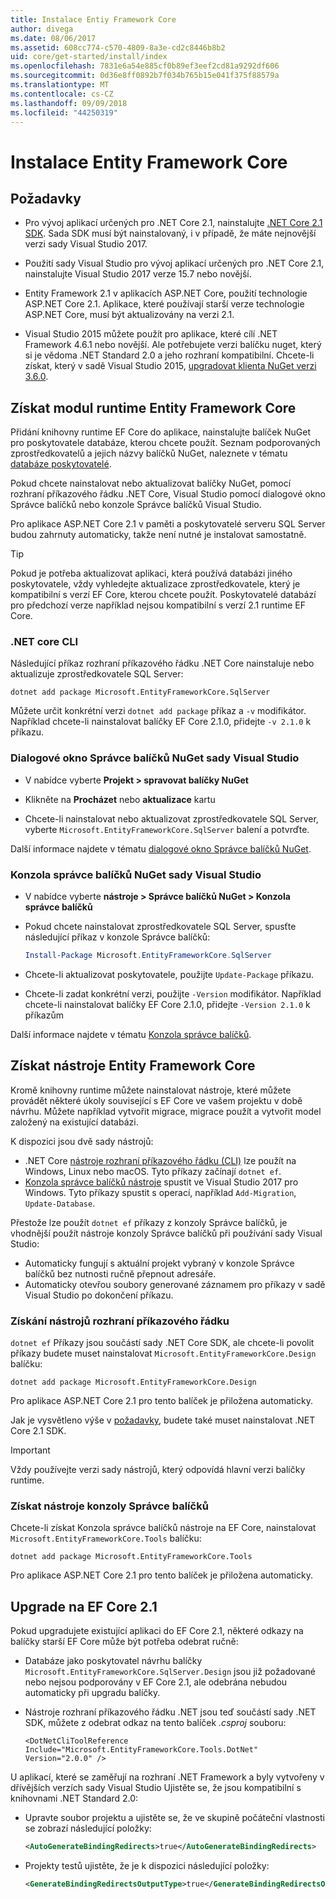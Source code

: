 ```yaml
---
title: Instalace Entiy Framework Core
author: divega
ms.date: 08/06/2017
ms.assetid: 608cc774-c570-4809-8a3e-cd2c8446b8b2
uid: core/get-started/install/index
ms.openlocfilehash: 7831e6a54e885cf0b89ef3eef2cd81a9292df606
ms.sourcegitcommit: 0d36e8ff0892b7f034b765b15e041f375f88579a
ms.translationtype: MT
ms.contentlocale: cs-CZ
ms.lasthandoff: 09/09/2018
ms.locfileid: "44250319"
---
```

# <a name="installing-entity-framework-core"></a>Instalace Entity Framework Core

## <a name="prerequisites"></a>Požadavky

* Pro vývoj aplikací určených pro .NET Core 2.1, nainstalujte [.NET Core 2.1 SDK](https://www.microsoft.com/net/download/core). Sada SDK musí být nainstalovaný, i v případě, že máte nejnovější verzi sady Visual Studio 2017.

* Použití sady Visual Studio pro vývoj aplikací určených pro .NET Core 2.1, nainstalujte Visual Studio 2017 verze 15.7 nebo novější.

* Entity Framework 2.1 v aplikacích ASP.NET Core, použití technologie ASP.NET Core 2.1. Aplikace, které používají starší verze technologie ASP.NET Core, musí být aktualizovány na verzi 2.1.

* Visual Studio 2015 můžete použít pro aplikace, které cílí .NET Framework 4.6.1 nebo novější. Ale potřebujete verzi balíčku nuget, který si je vědoma .NET Standard 2.0 a jeho rozhraní kompatibilní. Chcete-li získat, který v sadě Visual Studio 2015, [upgradovat klienta NuGet verzi 3.6.0](https://www.nuget.org/downloads).

## <a name="get-the-entity-framework-core-runtime"></a>Získat modul runtime Entity Framework Core

Přidání knihovny runtime EF Core do aplikace, nainstalujte balíček NuGet pro poskytovatele databáze, kterou chcete použít. Seznam podporovaných zprostředkovatelů a jejich názvy balíčků NuGet, naleznete v tématu [databáze poskytovatelé](../../providers/index.md).

Pokud chcete nainstalovat nebo aktualizovat balíčky NuGet, pomocí rozhraní příkazového řádku .NET Core, Visual Studio pomocí dialogové okno Správce balíčků nebo konzole Správce balíčků Visual Studio.

Pro aplikace ASP.NET Core 2.1 v paměti a poskytovatelé serveru SQL Server budou zahrnuty automaticky, takže není nutné je instalovat samostatně.

> [!TIP]  
> Pokud je potřeba aktualizovat aplikaci, která používá databázi jiného poskytovatele, vždy vyhledejte aktualizace zprostředkovatele, který je kompatibilní s verzí EF Core, kterou chcete použít. Poskytovatelé databází pro předchozí verze například nejsou kompatibilní s verzí 2.1 runtime EF Core.  

### <a name="net-core-cli"></a>.NET core CLI

Následující příkaz rozhraní příkazového řádku .NET Core nainstaluje nebo aktualizuje zprostředkovatele SQL Server:

``` Console
dotnet add package Microsoft.EntityFrameworkCore.SqlServer
```

Můžete určit konkrétní verzi `dotnet add package` příkaz a `-v` modifikátor. Například chcete-li nainstalovat balíčky EF Core 2.1.0, přidejte `-v 2.1.0` k příkazu.

### <a name="visual-studio-nuget-package-manager-dialog"></a>Dialogové okno Správce balíčků NuGet sady Visual Studio

* V nabídce vyberte **Projekt > spravovat balíčky NuGet**

* Klikněte na **Procházet** nebo **aktualizace** kartu

* Chcete-li nainstalovat nebo aktualizovat zprostředkovatele SQL Server, vyberte `Microsoft.EntityFrameworkCore.SqlServer` balení a potvrďte.

Další informace najdete v tématu [dialogové okno Správce balíčků NuGet](https://docs.microsoft.com/nuget/tools/package-manager-ui).

### <a name="visual-studio-nuget-package-manager-console"></a>Konzola správce balíčků NuGet sady Visual Studio

* V nabídce vyberte **nástroje > Správce balíčků NuGet > Konzola správce balíčků**

* Pokud chcete nainstalovat zprostředkovatele SQL Server, spusťte následující příkaz v konzole Správce balíčků:

  ``` PowerShell  
  Install-Package Microsoft.EntityFrameworkCore.SqlServer
  ```
* Chcete-li aktualizovat poskytovatele, použijte `Update-Package` příkazu.

* Chcete-li zadat konkrétní verzi, použijte `-Version` modifikátor. Například chcete-li nainstalovat balíčky EF Core 2.1.0, přidejte `-Version 2.1.0` k příkazům

Další informace najdete v tématu [Konzola správce balíčků](https://docs.microsoft.com/nuget/tools/package-manager-console).

## <a name="get-entity-framework-core-tools"></a>Získat nástroje Entity Framework Core

Kromě knihovny runtime můžete nainstalovat nástroje, které můžete provádět některé úkoly související s EF Core ve vašem projektu v době návrhu. Můžete například vytvořit migrace, migrace použít a vytvořit model založený na existující databázi.

K dispozici jsou dvě sady nástrojů:
* .NET Core [nástroje rozhraní příkazového řádku (CLI)](../../miscellaneous/cli/dotnet.md) lze použít na Windows, Linux nebo macOS. Tyto příkazy začínají `dotnet ef`. 
* [Konzola správce balíčků nástroje](../../miscellaneous/cli/powershell.md) spustit ve Visual Studio 2017 pro Windows. Tyto příkazy spustit s operací, například `Add-Migration`, `Update-Database`.

Přestože lze použít `dotnet ef` příkazy z konzoly Správce balíčků, je vhodnější použít nástroje konzoly Správce balíčků při používání sady Visual Studio:
* Automaticky fungují s aktuální projekt vybraný v konzole Správce balíčků bez nutnosti ručně přepnout adresáře.  
* Automaticky otevřou soubory generované záznamem pro příkazy v sadě Visual Studio po dokončení příkazu.

<a name="cli"></a>

### <a name="get-the-cli-tools"></a>Získání nástrojů rozhraní příkazového řádku

`dotnet ef` Příkazy jsou součástí sady .NET Core SDK, ale chcete-li povolit příkazy budete muset nainstalovat `Microsoft.EntityFrameworkCore.Design` balíčku:

 ``` Console    
dotnet add package Microsoft.EntityFrameworkCore.Design 
``` 

Pro aplikace ASP.NET Core 2.1 pro tento balíček je přiložena automaticky.

Jak je vysvětleno výše v [požadavky](#prerequisites), budete také muset nainstalovat .NET Core 2.1 SDK.

> [!IMPORTANT]      
> Vždy používejte verzi sady nástrojů, který odpovídá hlavní verzi balíčky runtime.

### <a name="get-the-package-manager-console-tools"></a>Získat nástroje konzoly Správce balíčků

Chcete-li získat Konzola správce balíčků nástroje na EF Core, nainstalovat `Microsoft.EntityFrameworkCore.Tools` balíčku:

 ``` Console    
dotnet add package Microsoft.EntityFrameworkCore.Tools
``` 

Pro aplikace ASP.NET Core 2.1 pro tento balíček je přiložena automaticky.

## <a name="upgrading-to-ef-core-21"></a>Upgrade na EF Core 2.1

Pokud upgradujete existující aplikaci do EF Core 2.1, některé odkazy na balíčky starší EF Core může být potřeba odebrat ručně:

* Databáze jako poskytovatel návrhu balíčky `Microsoft.EntityFrameworkCore.SqlServer.Design` jsou již požadované nebo nejsou podporovány v EF Core 2.1, ale odebrána nebudou automaticky při upgradu balíčky.

* Nástroje rozhraní příkazového řádku .NET jsou teď součástí sady .NET SDK, můžete z odebrat odkaz na tento balíček *.csproj* souboru:

  ```
  <DotNetCliToolReference Include="Microsoft.EntityFrameworkCore.Tools.DotNet" Version="2.0.0" />
  ```

U aplikací, které se zaměřují na rozhraní .NET Framework a byly vytvořeny v dřívějších verzích sady Visual Studio Ujistěte se, že jsou kompatibilní s knihovnami .NET Standard 2.0:

  * Upravte soubor projektu a ujistěte se, že ve skupině počáteční vlastnosti se zobrazí následující položky:

    ``` xml
    <AutoGenerateBindingRedirects>true</AutoGenerateBindingRedirects>
    ```

  * Projekty testů ujistěte, že je k dispozici následující položky:

    ``` xml
    <GenerateBindingRedirectsOutputType>true</GenerateBindingRedirectsOutputType>
    ```
